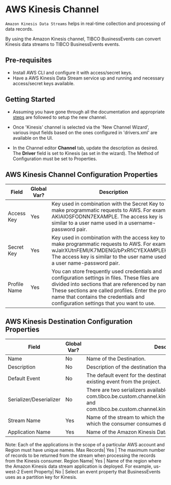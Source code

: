 # AWS Kinesis Channel

`Amazon Kinesis Data Streams` helps in real-time collection and processing of data records. 

By using the Amazon Kinesis channel, TIBCO BusinessEvents can convert Kinesis data streams to TIBCO BusinessEvents events.

## Pre-requisites

* Install AWS CLI and configure it with access/secret keys.
* Have a AWS Kinesis Data Stream service up and running and necessary access/secret keys available. 


## Getting Started

* Assuming you have gone through all the documentation and appropriate [steps](https://github.com/tibco/be-contribution/tree/main/channel) are followed to setup the new channel.

* Once 'Kinesis' channel is selected via the 'New Channel Wizard', various input fields based on the ones configured in 'drivers.xml' are available on the UI.

* In the Channel editor <b>Channel</b> tab, update the description as desired. The <b>Driver</b> field is set to Kinesis (as set in the wizard). The Method of Configuration must be set to Properties.

## AWS Kinesis Channel Configuration Properties

| Field | Global Var? | Description |
|---|---|---|
Access Key  | Yes | Key used in combination with the Secret Key to make programmatic requests to AWS. For example, AKIAIOSFODNN7EXAMPLE. The access key is similar to a user name used in a username-password pair.
Secret Key  | Yes | Key used in combination with the access key to make programmatic requests to AWS. For example, wJalrXUtnFEMI/K7MDENG/bPxRfiCYEXAMPLEKEY. The access key is similar to the user name used in a user name-password pair.
Profile Name| Yes | You can store frequently used credentials and configuration settings in files. These files are divided into sections that are referenced by name. These sections are called profiles. Enter the profile name that contains the credentials and configuration settings that you want to use.

## AWS Kinesis Destination Configuration Properties

| Field | Global Var? | Description |
|---|---|---|
Name| No |Name of the Destination.
Description| No |Description of the destination that is to be created..
Default Event| No |The default event for the destination. You can browse and select an existing event from the project.
Serializer/Deserializer| No |There are two serializers available. com.tibco.be.custom.channel.kinesis.serializer.KinesisXmlSerializer and com.tibco.be.custom.channel.kinesis.serializer.KinesisJsonSerializer
Stream Name| Yes | 	Name of the stream to which the producer sends data and from which the consumer consumes data. 
Application Name| Yes | 	Name of the Amazon Kinesis Data Stream application.
Note: Each of the applications in the scope of a particular AWS account and Region must have unique names.
Max Records| Yes | The maximum number of records to be returned from the stream when processing the records from the Kinesis consumer.
Region Name| Yes | Name of the region where the Amazon Kinesis data stream application is deployed. For example, us-west-2
Event Property| No | Select an event property that BusinessEvents uses as a partition key for Kinesis.